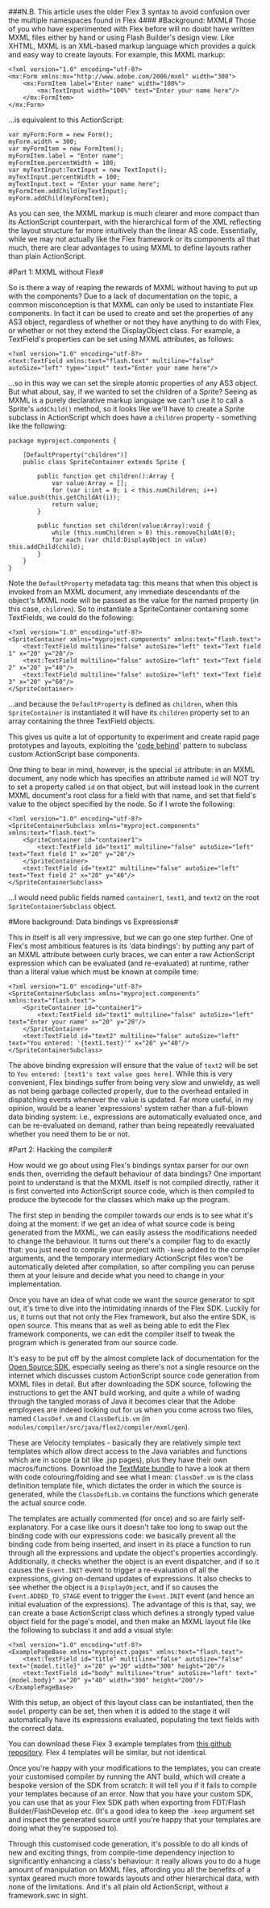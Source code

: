 ###N.B. This article uses the older Flex 3 syntax to avoid confusion over the multiple namespaces found in Flex 4###
#Background: MXML#
Those of you who have experimented with Flex before will no doubt have written MXML files either by hand or using Flash Builder's design view. Like XHTML, MXML is an XML-based markup language which provides a quick and easy way to create layouts. For example, this MXML markup:

	<?xml version="1.0" encoding="utf-8?>
	<mx:Form xmlns:mx="http://www.adobe.com/2006/mxml" width="300">
		<mx:FormItem label="Enter name" width="100%">
			<mx:TextInput width="100%" text="Enter your name here"/>
		</mx:FormItem>
	</mx:Form>

...is equivalent to this ActionScript:

	var myForm:Form = new Form();
	myForm.width = 300;
	var myFormItem = new FormItem();
	myFormItem.label = "Enter name";
	myFormItem.percentWidth = 100;
	var myTextInput:TextInput = new TextInput();
	myTextInput.percentWidth = 100;
	myTextInput.text = "Enter your name here";
	myFormItem.addChild(myTextInput);
	myForm.addChild(myFormItem);

As you can see, the MXML markup is much clearer and more compact than its ActionScript counterpart, with the hierarchical form of the XML reflecting the layout structure far more intuitively than the linear AS code. Essentially, while we may not actually like the Flex framework or its components all that much, there are clear advantages to using MXML to define layouts rather than plain ActionScript.

#Part 1: MXML without Flex#

So is there a way of reaping the rewards of MXML without having to put up with the components? Due to a lack of documentation on the topic, a common misconception is that MXML can only be used to instantiate Flex components. In fact it can be used to create and set the properties of any AS3 object, regardless of whether or not they have anything to do with Flex, or whether or not they extend the DisplayObject class. For example, a TextField's properties can be set using MXML attributes, as follows:

	<?xml version="1.0" encoding="utf-8?>
	<text:TextField xmlns:text="flash.text" multiline="false" autoSize="left" type="input" text="Enter your name here"/>

...so in this way we can set the simple atomic properties of any AS3 object. But what about, say, if we wanted to set the children of a Sprite? Seeing as MXML is a purely declarative markup language we can't use it to call a Sprite's `addChild()` method, so it looks like we'll have to create a Sprite subclass in ActionScript which does have a `children` property - something like the following:

	package myproject.components {

		[DefaultProperty("children")]
		public class SpriteContainer extends Sprite {

			public function get children():Array {
				var value:Array = [];
				for (var i:int = 0; i < this.numChildren; i++) value.push(this.getChildAt(i));
				return value;
			}

			public function set children(value:Array):void {
				while (this.numChildren > 0) this.removeChildAt(0);
				for each (var child:DisplayObject in value) this.addChild(child);
			}
		}
	}

Note the `DefaultProperty` metadata tag: this means that when this object is invoked from an MXML document, any immediate descendants of the object's MXML node will be passed as the value for the named property (in this case, `children`). So to instantiate a SpriteContainer containing some TextFields, we could do the following:

	<?xml version="1.0" encoding="utf-8?>
	<SpriteContainer xmlns="myproject.components" xmlns:text="flash.text">
		<text:TextField multiline="false" autoSize="left" text="Text field 1" x="20" y="20"/>
		<text:TextField multiline="false" autoSize="left" text="Text field 2" x="20" y="40"/>
		<text:TextField multiline="false" autoSize="left" text="Text field 3" x="20" y="60"/>
	</SpriteContainer>

...and because the `DefaultProperty` is defined as `children`, when this `SpriteContainer` is instantiated it will have its `children` property set to an array containing the three TextField objects.

This gives us quite a lot of opportunity to experiment and create rapid page prototypes and layouts, exploiting the '<a href="http://learn.adobe.com/wiki/display/Flex/Code+Behind">code behind</a>' pattern to subclass custom ActionScript base components.

One thing to bear in mind, however, is the special `id` attribute: in an MXML document, any node which has specifies an attribute named `id` will NOT try to set a property called `id` on that object, but will instead look in the current MXML document's root class for a field with that name, and set that field's value to the object specified by the node. So if I wrote the following:

	<?xml version="1.0" encoding="utf-8?>
	<SpriteContainerSubclass xmlns="myproject.components" xmlns:text="flash.text">
		<SpriteContainer id="container1">
			<text:TextField id="text1" multiline="false" autoSize="left" text="Text field 1" x="20" y="20"/>
		</SpriteContainer>
		<text:TextField id="text2" multiline="false" autoSize="left" text="Text field 2" x="20" y="40"/>
	</SpriteContainerSubclass>

...I would need public fields named `container1`, `text1`, and `text2` on the root `SpriteContainerSubclass` object.

#More background: Data bindings vs Expressions#

This in itself is all very impressive, but we can go one step further. One of Flex's most ambitious features is its 'data bindings': by putting any part of an MXML attribute between curly braces, we can enter a raw ActionScript expression which can be evaluated (and re-evaluated) at runtime, rather than a literal value which must be known at compile time:

	<?xml version="1.0" encoding="utf-8?>
	<SpriteContainerSubclass xmlns="myproject.components" xmlns:text="flash.text">
		<SpriteContainer id="container1">
			<text:TextField id="text1" multiline="false" autoSize="left" text="Enter your name" x="20" y="20"/>
		</SpriteContainer>
		<text:TextField id="text2" multiline="false" autoSize="left" text="You entered: '{text1.text}'" x="20" y="40"/>
	</SpriteContainerSubclass>

The above binding expression will ensure that the value of `text2` will be set to `You entered: [text1's text value goes here]`. While this is very convenient, Flex bindings suffer from being very slow and unwieldy, as well as not being garbage collected properly, due to the overhead entailed in dispatching events whenever the value is updated. Far more useful, in my opinion, would be a leaner 'expressions' system rather than a full-blown data binding system: i.e., expressions are automatically evaluated once, and can be re-evaluated on demand, rather than being repeatedly reevaluated whether you need them to be or not.

#Part 2: Hacking the compiler#

How would we go about using Flex's bindings syntax parser for our own ends then, overriding the default behaviour of data bindings? One important point to understand is that the MXML itself is not compiled directly, rather it is first converted into ActionScript source code, which is then compiled to produce the bytecode for the classes which make up the program.

The first step in bending the compiler towards our ends is to see what it's doing at the moment: if we get an idea of what source code is being generated from the MXML, we can easily assess the modifications needed to change the behaviour. It turns out there's a compiler flag to do exactly that: you just need to compile your project with `-keep` added to the compiler arguments, and the temporary intermediary ActionScript files won't be automatically deleted after compilation, so after compiling you can peruse them at your leisure and decide what you need to change in your implementation.

Once you have an idea of what code we want the source generator to spit out, it's time to dive into the intimidating innards of the Flex SDK. Luckily for us, it turns out that not only the Flex framework, but also the entire SDK, is open source. This means that as well as being able to edit the Flex framework components, we can edit the compiler itself to tweak the program which is generated from our source code.

It's easy to be put off by the almost complete lack of documentation for the <a href="http://opensource.adobe.com/wiki/display/flexsdk/Get+Source+Code">Open Source SDK</a>, especially seeing as there's not a single resource on the internet which discusses custom ActionScript source code generation from MXML files in detail. But after downloading the SDK source, following the instructions to get the ANT build working, and quite a while of wading through the tangled morass of Java it becomes clear that the Adobe employees are indeed looking out for us when you come across two files, named `ClassDef.vm` and `ClassDefLib.vm` (in `modules/compiler/src/java/flex2/compiler/mxml/gen`).

These are Velocity templates - basically they are relatively simple text templates which allow direct access to the Java variables and functions which are in scope (a bit like .jsp pages), plus they have their own macros/functions. Download the <a href="https://github.com/subtleGradient/Java-Velocity.tmbundle">TextMate bundle</a> to have a look at them with code colouring/folding and see what I mean: `ClassDef.vm` is the class definition template file, which dictates the order in which the source is generated, while the `ClassDefLib.vm` contains the functions which generate the actual source code.

The templates are actually commented (for once) and so are fairly self-explanatory. For a case like ours it doesn't take too long to swap out the binding code with our expressions code: we basically prevent all the binding code from being inserted, and insert in its place a function to run through all the expressions and update the object's properties accordingly. Additionally, it checks whether the object is an event dispatcher, and if so it causes the `Event.INIT` event to trigger a re-evaluation of all the expressions, giving on-demand updates of expressions. It also checks to see whether the object is a `DisplayObject`, and if so causes the `Event.ADDED_TO_STAGE` event to trigger the `Event.INIT` event (and hence an initial evaluation of the expressions). The advantage of this is that, say, we can create a base ActionScript class which defines a strongly typed value object field for the page's model, and then make an MXML layout file like the following to subclass it and add a visual style:

	<?xml version="1.0" encoding="utf-8?>
	<ExamplePageBase xmlns="myproject.pages" xmlns:text="flash.text">
		<text:TextField id="title" multiline="false" autoSize="false" text="{model.title}" x="20" y="20" width="300" height="20"/>
		<text:TextField id="body" multiline="true" autoSize="left" text="{model.body}" x="20" y="40" width="300" height="200"/>
	</ExamplePageBase>

With this setup, an object of this layout class can be instantiated, then the `model` property can be set, then when it is added to the stage it will automatically have its expressions evaluated, populating the text fields with the correct data.

You can download these Flex 3 example templates from <a href="https://github.com/timmohu/flex_compiler">this github repository</a>. Flex 4 templates will be similar, but not identical.

Once you're happy with your modifications to the templates, you can create your customised compiler by running the ANT build, which will create a bespoke version of the SDK from scratch: it will tell you if it fails to compile your templates because of an error. Now that you have your custom SDK, you can use that as your Flex SDK path when exporting from FDT/Flash Builder/FlashDevelop etc. (It's a good idea to keep the `-keep` argument set and inspect the generated source until you're happy that your templates are doing what they're supposed to).

Through this customised code generation, it's possible to do all kinds of new and exciting things, from compile-time dependency injection to significantly enhancing a class's behaviour: it really allows you to do a huge amount of manipulation on MXML files, affording you all the benefits of a syntax geared much more towards layouts and other hierarchical data, with none of the limitations. And it's all plain old ActionScript, without a framework.swc in sight.